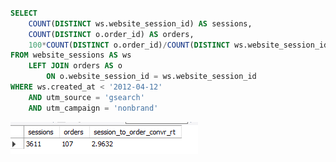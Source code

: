 ``` sql

SELECT
	COUNT(DISTINCT ws.website_session_id) AS sessions,
    COUNT(DISTINCT o.order_id) AS orders,
    100*COUNT(DISTINCT o.order_id)/COUNT(DISTINCT ws.website_session_id) AS session_to_order_convr_rt
FROM website_sessions AS ws
	LEFT JOIN orders AS o
		ON o.website_session_id = ws.website_session_id
WHERE ws.created_at < '2012-04-12'
	AND utm_source = 'gsearch'
    AND utm_campaign = 'nonbrand'

```

![](https://github.com/Harsha2409/SQL_analyzing_website_traffic_sources/blob/main/Traffic%20Source%20Conversion%20Rates/result.PNG)
